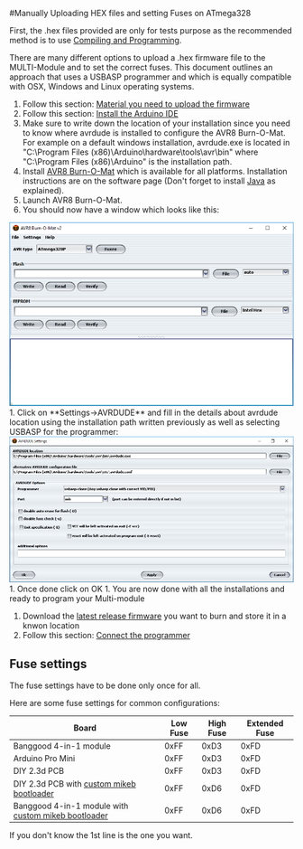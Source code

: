#Manually Uploading HEX files and setting Fuses on ATmega328

First, the .hex files provided are only for tests purpose as the recommended method is to use [Compiling and Programming](Compiling.md).

There are many different options to upload a .hex firmware file to the MULTI-Module and to set the correct fuses.  This document outlines an approach that uses a USBASP programmer and which is equally compatible with OSX, Windows and Linux operating systems.

1. Follow this section: [Material you need to upload the firmware](https://github.com/pascallanger/DIY-Multiprotocol-TX-Module/blob/master/docs/Compiling.md#material-you-need-to-upload-the-firmware)
1. Follow this section: [Install the Arduino IDE](https://github.com/pascallanger/DIY-Multiprotocol-TX-Module/blob/master/docs/Compiling.md#install-the-arduino-ide-and-the-multiprotocol-project-firmware)
1. Make sure to write down the location of your installation since you need to know where avrdude is installed to configure the AVR8 Burn-O-Mat. For example on a default windows installation, avrdude.exe is located in "C:\Program Files (x86)\Arduino\hardware\tools\avr\bin" where "C:\Program Files (x86)\Arduino" is the installation path.
1. Install [AVR8 Burn-O-Mat](http://avr8-burn-o-mat.brischalle.de/avr8_burn_o_mat_avrdude_gui_en.php) which is available for all platforms. Installation instructions are on the software page (Don't forget to install [Java](http://java.sun.com/javase/downloads) as explained).
1. Launch AVR8 Burn-O-Mat.
1. You should now have a window which looks like this: 
  <img src="images/AVR8BurnOMat-main.png" />
1. Click on **Settings->AVRDUDE** and fill in the details about avrdude location using the installation path written previously as well as selecting USBASP for the programmer: 
  <img src="images/AVR8BurnOMat-settings.png" />
1. Once done click on OK
1. You are now done with all the installations and ready to program your Multi-module

1. Download the [latest release firmware](https://github.com/pascallanger/DIY-Multiprotocol-TX-Module/releases) you want to burn and store it in a knwon location
1. Follow this section: [Connect the programmer](https://github.com/pascallanger/DIY-Multiprotocol-TX-Module/blob/master/docs/Compiling.md#connect-the-programmer)

## Fuse settings
The fuse settings have to be done only once for all.

Here are some fuse settings for common configurations:

Board|Low Fuse|High Fuse|Extended Fuse
-----|--------|---------|-------------
Banggood 4-in-1 module |0xFF|0xD3|0xFD
Arduino Pro Mini |0xFF|0xD3|0xFD
DIY 2.3d PCB |0xFF|0xD3|0xFD
DIY 2.3d PCB with [custom mikeb bootloader](Advanced_ATmega_Serial_Uploader.md) |0xFF|0xD6|0xFD
Banggood 4-in-1 module with [custom mikeb bootloader](Advanced_ATmega_Serial_Uploader.md) |0xFF|0xD6|0xFD

If you don't know the 1st line is the one you want.
